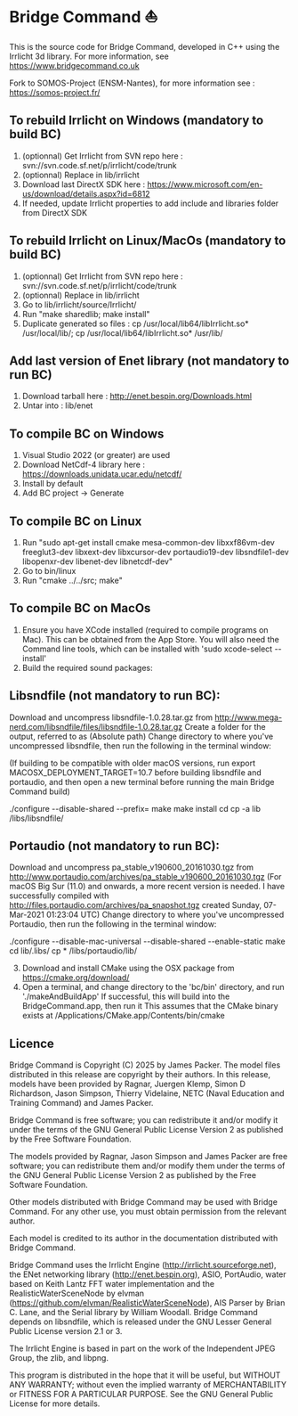 # Bridge Command ⛵

This is the source code for Bridge Command, developed in C++ using the Irrlicht 3d library.
For more information, see https://www.bridgecommand.co.uk

Fork to SOMOS-Project (ENSM-Nantes), for more information see : https://somos-project.fr/

## To rebuild Irrlicht on Windows (mandatory to build BC)
1) (optionnal) Get Irrlicht from SVN repo here : svn://svn.code.sf.net/p/irrlicht/code/trunk
2) (optionnal) Replace in lib/irrlicht
3) Download last DirectX SDK here : https://www.microsoft.com/en-us/download/details.aspx?id=6812
4) If needed, update Irrlicht properties to add include and libraries folder from DirectX SDK

## To rebuild Irrlicht on Linux/MacOs (mandatory to build BC)
1) (optionnal) Get Irrlicht from SVN repo here : svn://svn.code.sf.net/p/irrlicht/code/trunk
2) (optionnal) Replace in lib/irrlicht
3) Go to lib/irrlicht/source/Irrlicht/ 
4) Run "make sharedlib; make install"
5) Duplicate generated so files : cp /usr/local/lib64/libIrrlicht.so* /usr/local/lib/; cp /usr/local/lib64/libIrrlicht.so* /usr/lib/

## Add last version of Enet library (not mandatory to run BC)
1) Download tarball here : http://enet.bespin.org/Downloads.html
2) Untar into :  lib/enet

## To compile BC on Windows
1) Visual Studio 2022 (or greater) are used
2) Download NetCdf-4 library here : https://downloads.unidata.ucar.edu/netcdf/
3) Install by default
4) Add BC project -> Generate

## To compile BC on Linux
1) Run "sudo apt-get install cmake mesa-common-dev libxxf86vm-dev freeglut3-dev libxext-dev libxcursor-dev portaudio19-dev libsndfile1-dev libopenxr-dev libenet-dev libnetcdf-dev"
2) Go to bin/linux 
3) Run "cmake ../../src; make" 

## To compile BC on MacOs
1) Ensure you have XCode installed (required to compile programs on Mac). This can be obtained from the App Store. You will also need the Command line tools, which can be installed with 'sudo xcode-select --install'
2) Build the required sound packages:

## Libsndfile (not mandatory to run BC):
Download and uncompress libsndfile-1.0.28.tar.gz from http://www.mega-nerd.com/libsndfile/files/libsndfile-1.0.28.tar.gz
Create a folder for the output, referred to as <Somewhere> (Absolute path)
Change directory to where you've uncompressed libsndfile, then run the following in the terminal window:

(If building to be compatible with older macOS versions, run export MACOSX_DEPLOYMENT_TARGET=10.7 before building libsndfile and portaudio, and then open a new terminal before running the main Bridge Command build)

./configure --disable-shared --prefix=<Somewhere>
make
make install
cd <Somewhere>
cp -a lib <BridgeCommandSourceLocation>/libs/libsndfile/

## Portaudio (not mandatory to run BC):
Download and uncompress pa_stable_v190600_20161030.tgz from http://www.portaudio.com/archives/pa_stable_v190600_20161030.tgz
(For macOS Big Sur (11.0) and onwards, a more recent version is needed. 
I have successfully compiled with http://files.portaudio.com/archives/pa_snapshot.tgz created Sunday, 07-Mar-2021 01:23:04 UTC)
Change directory to where you've uncompressed Portaudio, then run the following in the terminal window:

./configure --disable-mac-universal --disable-shared --enable-static
make
cd lib/.libs/
cp * <BridgeCommandSourceLocation>/libs/portaudio/lib/

3) Download and install CMake using the OSX package from https://cmake.org/download/
4) Open a terminal, and change directory to the 'bc/bin' directory, and run './makeAndBuildApp'
If successful, this will build into the BridgeCommand.app, then run it
This assumes that the CMake binary exists at /Applications/CMake.app/Contents/bin/cmake


## Licence
Bridge Command is Copyright (C) 2025 by James Packer. The model files
distributed in this release are copyright by their authors. In this
release, models have been provided by Ragnar, Juergen Klemp, Simon D 
Richardson, Jason Simpson, Thierry Videlaine, NETC (Naval Education 
and Training Command) and James Packer.

Bridge Command is free software; you can redistribute it and/or 
modify it under the terms of the GNU General Public License Version 2
as published by the Free Software Foundation.

The models provided by Ragnar, Jason Simpson and James Packer are 
free software; you can redistribute them and/or modify them under the
terms of the GNU General Public License Version 2 as published by the
Free Software Foundation.

Other models distributed with Bridge Command may be used with Bridge 
Command. For any other use, you must obtain permission from the 
relevant author. 

Each model is credited to its author in the documentation distributed
with Bridge Command.

Bridge Command uses the Irrlicht Engine 
(http://irrlicht.sourceforge.net), the ENet networking library 
(http://enet.bespin.org), ASIO, PortAudio, water based on Keith Lantz
FFT water implementation and the RealisticWaterSceneNode by elvman
(https://github.com/elvman/RealisticWaterSceneNode), AIS Parser by 
Brian C. Lane, and the Serial library by William Woodall. Bridge 
Command depends on libsndfile, which is released under the GNU Lesser
General Public License version 2.1 or 3.

The Irrlicht Engine is based in part on the work of the Independent 
JPEG Group, the zlib, and libpng.

This program is distributed in the hope that it will be useful,
but WITHOUT ANY WARRANTY; without even the implied warranty of
MERCHANTABILITY or FITNESS FOR A PARTICULAR PURPOSE.  See the
GNU General Public License for more details.
